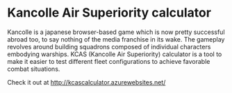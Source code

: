# Kancolle Air Superiority calculator

Kancolle is a japanese browser-based game which is now pretty successful abroad too, to say nothing of the media franchise in its wake. The gameplay revolves around building squadrons composed of individual characters embodying warships. KCAS (Kancolle Air Superiority) calculator is a tool to make it easier to test different fleet configurations to achieve favorable combat situations.

Check it out at http://kcascalculator.azurewebsites.net/
